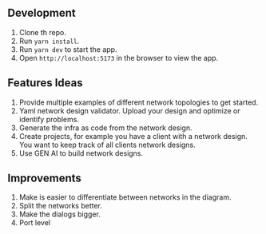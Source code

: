 ## Development

1. Clone th repo.
2. Run `yarn install`.
3. Run `yarn dev` to start the app.
4. Open `http://localhost:5173` in the browser to view the app.

## Features Ideas

1. Provide multiple examples of different network topologies to get started.
2. Yaml network design validator. Upload your design and optimize or identify problems.
3. Generate the infra as code from the network design.
4. Create projects, for example you have a client with a network design. You want to keep track of all clients network designs.
5. Use GEN AI to build network designs.

## Improvements

1. Make is easier to differentiate between networks in the diagram.
2. Split the networks better.
3. Make the dialogs bigger.
4. Port level
